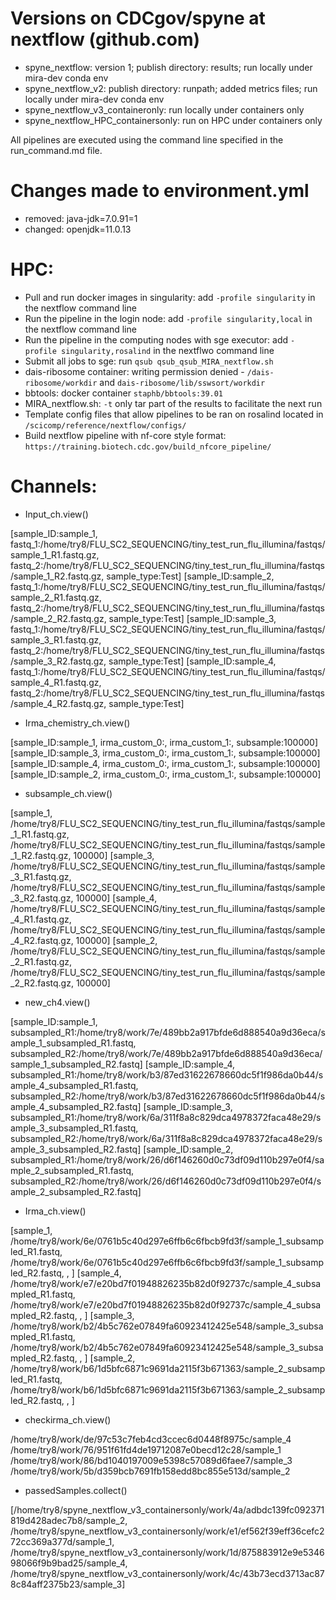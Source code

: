 # Versions on CDCgov/spyne at nextflow (github.com)
* spyne_nextflow: version 1; publish directory: results; run locally under mira-dev conda env
* spyne_nextflow_v2: publish directory: runpath; added metrics files; run locally under mira-dev conda env
* spyne_nextflow_v3_containeronly: run locally under containers only
* spyne_nextflow_HPC_containersonly: run on HPC under containers only

All pipelines are executed using the command line specified in the run_command.md file.

# Changes made to environment.yml
* removed: java-jdk=7.0.91=1
* changed: openjdk=11.0.13

# HPC:
* Pull and run docker images in singularity: add `-profile singularity` in the nextflow command line
* Run the pipeline in the login node: add `-profile singularity,local` in the nextflow command line
* Run the pipeline in the computing nodes with sge executor: add `-profile singularity,rosalind` in the nextflwo command line
* Submit all jobs to sge: run `qsub qsub_qsub_MIRA_nextflow.sh`
* dais-ribosome container: 
writing permission denied - `/dais-ribosome/workdir` and `dais-ribosome/lib/sswsort/workdir`
* bbtools: docker container `staphb/bbtools:39.01`
* MIRA_nextflow.sh: `-t` only tar part of the results to facilitate the next run
* Template config files that allow pipelines to be ran on rosalind located in `/scicomp/reference/nextflow/configs/`
* Build nextflow pipeline with nf-core style format: `https://training.biotech.cdc.gov/build_nfcore_pipeline/`

# Channels:
* Input_ch.view()

[sample_ID:sample_1, fastq_1:/home/try8/FLU_SC2_SEQUENCING/tiny_test_run_flu_illumina/fastqs/sample_1_R1.fastq.gz, fastq_2:/home/try8/FLU_SC2_SEQUENCING/tiny_test_run_flu_illumina/fastqs/sample_1_R2.fastq.gz, sample_type:Test]
[sample_ID:sample_2, fastq_1:/home/try8/FLU_SC2_SEQUENCING/tiny_test_run_flu_illumina/fastqs/sample_2_R1.fastq.gz, fastq_2:/home/try8/FLU_SC2_SEQUENCING/tiny_test_run_flu_illumina/fastqs/sample_2_R2.fastq.gz, sample_type:Test]
[sample_ID:sample_3, fastq_1:/home/try8/FLU_SC2_SEQUENCING/tiny_test_run_flu_illumina/fastqs/sample_3_R1.fastq.gz, fastq_2:/home/try8/FLU_SC2_SEQUENCING/tiny_test_run_flu_illumina/fastqs/sample_3_R2.fastq.gz, sample_type:Test]
[sample_ID:sample_4, fastq_1:/home/try8/FLU_SC2_SEQUENCING/tiny_test_run_flu_illumina/fastqs/sample_4_R1.fastq.gz, fastq_2:/home/try8/FLU_SC2_SEQUENCING/tiny_test_run_flu_illumina/fastqs/sample_4_R2.fastq.gz, sample_type:Test]

* Irma_chemistry_ch.view()
  
[sample_ID:sample_1, irma_custom_0:, irma_custom_1:, subsample:100000]
[sample_ID:sample_3, irma_custom_0:, irma_custom_1:, subsample:100000]
[sample_ID:sample_4, irma_custom_0:, irma_custom_1:, subsample:100000]
[sample_ID:sample_2, irma_custom_0:, irma_custom_1:, subsample:100000]

* subsample_ch.view()
  
[sample_1, /home/try8/FLU_SC2_SEQUENCING/tiny_test_run_flu_illumina/fastqs/sample_1_R1.fastq.gz, /home/try8/FLU_SC2_SEQUENCING/tiny_test_run_flu_illumina/fastqs/sample_1_R2.fastq.gz, 100000]
[sample_3, /home/try8/FLU_SC2_SEQUENCING/tiny_test_run_flu_illumina/fastqs/sample_3_R1.fastq.gz, /home/try8/FLU_SC2_SEQUENCING/tiny_test_run_flu_illumina/fastqs/sample_3_R2.fastq.gz, 100000]
[sample_4, /home/try8/FLU_SC2_SEQUENCING/tiny_test_run_flu_illumina/fastqs/sample_4_R1.fastq.gz, /home/try8/FLU_SC2_SEQUENCING/tiny_test_run_flu_illumina/fastqs/sample_4_R2.fastq.gz, 100000]
[sample_2, /home/try8/FLU_SC2_SEQUENCING/tiny_test_run_flu_illumina/fastqs/sample_2_R1.fastq.gz, /home/try8/FLU_SC2_SEQUENCING/tiny_test_run_flu_illumina/fastqs/sample_2_R2.fastq.gz, 100000]

* new_ch4.view()
  
[sample_ID:sample_1, subsampled_R1:/home/try8/work/7e/489bb2a917bfde6d888540a9d36eca/sample_1_subsampled_R1.fastq, subsampled_R2:/home/try8/work/7e/489bb2a917bfde6d888540a9d36eca/sample_1_subsampled_R2.fastq]
[sample_ID:sample_4, subsampled_R1:/home/try8/work/b3/87ed31622678660dc5f1f986da0b44/sample_4_subsampled_R1.fastq, subsampled_R2:/home/try8/work/b3/87ed31622678660dc5f1f986da0b44/sample_4_subsampled_R2.fastq]
[sample_ID:sample_3, subsampled_R1:/home/try8/work/6a/311f8a8c829dca4978372faca48e29/sample_3_subsampled_R1.fastq, subsampled_R2:/home/try8/work/6a/311f8a8c829dca4978372faca48e29/sample_3_subsampled_R2.fastq]
[sample_ID:sample_2, subsampled_R1:/home/try8/work/26/d6f146260d0c73df09d110b297e0f4/sample_2_subsampled_R1.fastq, subsampled_R2:/home/try8/work/26/d6f146260d0c73df09d110b297e0f4/sample_2_subsampled_R2.fastq]

* Irma_ch.view()
  
[sample_1, /home/try8/work/6e/0761b5c40d297e6ffb6c6fbcb9fd3f/sample_1_subsampled_R1.fastq, /home/try8/work/6e/0761b5c40d297e6ffb6c6fbcb9fd3f/sample_1_subsampled_R2.fastq, , ]
[sample_4, /home/try8/work/e7/e20bd7f01948826235b82d0f92737c/sample_4_subsampled_R1.fastq, /home/try8/work/e7/e20bd7f01948826235b82d0f92737c/sample_4_subsampled_R2.fastq, , ]
[sample_3, /home/try8/work/b2/4b5c762e07849fa60923412425e548/sample_3_subsampled_R1.fastq, /home/try8/work/b2/4b5c762e07849fa60923412425e548/sample_3_subsampled_R2.fastq, , ]
[sample_2, /home/try8/work/b6/1d5bfc6871c9691da2115f3b671363/sample_2_subsampled_R1.fastq, /home/try8/work/b6/1d5bfc6871c9691da2115f3b671363/sample_2_subsampled_R2.fastq, , ]

* checkirma_ch.view()
  
/home/try8/work/de/97c53c7feb4cd3ccec6d0448f8975c/sample_4
/home/try8/work/76/951f61fd4de19712087e0becd12c28/sample_1
/home/try8/work/86/bd1040197009e5398c57089d6faee7/sample_3
/home/try8/work/5b/d359bcb7691fb158edd8bc855e513d/sample_2

* passedSamples.collect()
  
[/home/try8/spyne_nextflow_v3_containersonly/work/4a/adbdc139fc092371819d428adec7b8/sample_2, /home/try8/spyne_nextflow_v3_containersonly/work/e1/ef562f39eff36cefc272cc369a377d/sample_1, /home/try8/spyne_nextflow_v3_containersonly/work/1d/875883912e9e534698066f9b9bad25/sample_4, /home/try8/spyne_nextflow_v3_containersonly/work/4c/43b73ecd3713ac878c84aff2375b23/sample_3]




